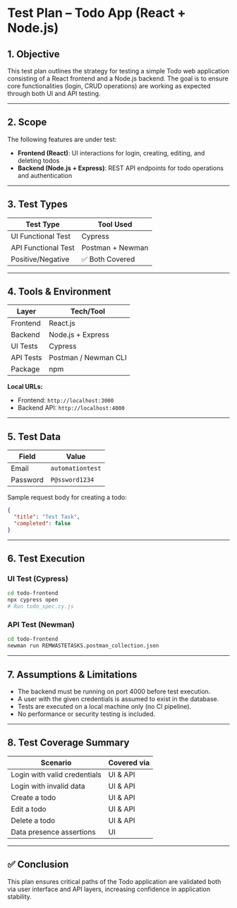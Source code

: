 #  Test Plan – Todo App (React + Node.js)

## 1. Objective
This test plan outlines the strategy for testing a simple Todo web application consisting of a React frontend and a Node.js backend. The goal is to ensure core functionalities (login, CRUD operations) are working as expected through both UI and API testing.

_________________________________________

## 2. Scope

The following features are under test:

- **Frontend (React)**: UI interactions for login, creating, editing, and deleting todos
- **Backend (Node.js + Express)**: REST API endpoints for todo operations and authentication

_________________________________________

## 3. Test Types

| Test Type          | Tool Used         |
|--------------------|-------------------|
| UI Functional Test | Cypress           |
| API Functional Test| Postman + Newman  |
| Positive/Negative  | ✅ Both Covered   |

_________________________________________

## 4. Tools & Environment

| Layer     | Tech/Tool             |
|-----------|------------------------|
| Frontend  | React.js              |
| Backend   | Node.js + Express     |
| UI Tests  | Cypress               |
| API Tests | Postman / Newman CLI  |
| Package   | npm                   |

**Local URLs:**
- Frontend: `http://localhost:3000`
- Backend API: `http://localhost:4000`

_________________________________________

## 5. Test Data

| Field     | Value                |
|-----------|----------------------|
| Email     | `automationtest`   |
| Password  | `P@ssword1234`      |

Sample request body for creating a todo:
```json
{
  "title": "Test Task",
  "completed": false
}
```

________________________________________

## 6. Test Execution

### UI Test (Cypress)
```bash
cd todo-frontend
npx cypress open
# Run todo_spec.cy.js
```

### API Test (Newman)
```bash
cd todo-frontend
newman run REMWASTETASKS.postman_collection.json
```

_______________________________________

## 7. Assumptions & Limitations

- The backend must be running on port 4000 before test execution.
- A user with the given credentials is assumed to exist in the database.
- Tests are executed on a local machine only (no CI pipeline).
- No performance or security testing is included.

_______________________________________

## 8. Test Coverage Summary

| Scenario                    | Covered via |
|-----------------------------|-------------|
| Login with valid credentials| UI & API    |
| Login with invalid data     | UI & API    |
| Create a todo               | UI & API    |
| Edit a todo                 | UI & API    |
| Delete a todo               | UI & API    |
| Data presence assertions    | UI          |

_______________________________________

## ✅ Conclusion

This plan ensures critical paths of the Todo application are validated both via user interface and API layers, increasing confidence in application stability.
